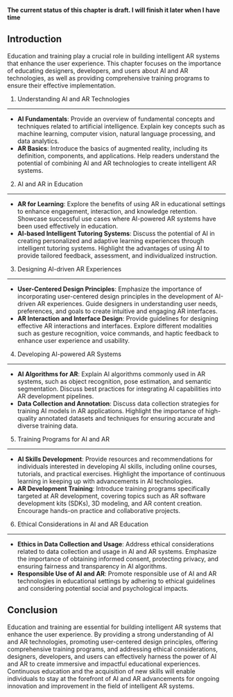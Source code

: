 **The current status of this chapter is draft. I will finish it later when I have time**

Introduction
------------

Education and training play a crucial role in building intelligent AR systems that enhance the user experience. This chapter focuses on the importance of educating designers, developers, and users about AI and AR technologies, as well as providing comprehensive training programs to ensure their effective implementation.

1. Understanding AI and AR Technologies
---------------------------------------

* **AI Fundamentals**: Provide an overview of fundamental concepts and techniques related to artificial intelligence. Explain key concepts such as machine learning, computer vision, natural language processing, and data analytics.
* **AR Basics**: Introduce the basics of augmented reality, including its definition, components, and applications. Help readers understand the potential of combining AI and AR technologies to create intelligent AR systems.

2. AI and AR in Education
-------------------------

* **AR for Learning**: Explore the benefits of using AR in educational settings to enhance engagement, interaction, and knowledge retention. Showcase successful use cases where AI-powered AR systems have been used effectively in education.
* **AI-based Intelligent Tutoring Systems**: Discuss the potential of AI in creating personalized and adaptive learning experiences through intelligent tutoring systems. Highlight the advantages of using AI to provide tailored feedback, assessment, and individualized instruction.

3. Designing AI-driven AR Experiences
-------------------------------------

* **User-Centered Design Principles**: Emphasize the importance of incorporating user-centered design principles in the development of AI-driven AR experiences. Guide designers in understanding user needs, preferences, and goals to create intuitive and engaging AR interfaces.
* **AR Interaction and Interface Design**: Provide guidelines for designing effective AR interactions and interfaces. Explore different modalities such as gesture recognition, voice commands, and haptic feedback to enhance user experience and usability.

4. Developing AI-powered AR Systems
-----------------------------------

* **AI Algorithms for AR**: Explain AI algorithms commonly used in AR systems, such as object recognition, pose estimation, and semantic segmentation. Discuss best practices for integrating AI capabilities into AR development pipelines.
* **Data Collection and Annotation**: Discuss data collection strategies for training AI models in AR applications. Highlight the importance of high-quality annotated datasets and techniques for ensuring accurate and diverse training data.

5. Training Programs for AI and AR
----------------------------------

* **AI Skills Development**: Provide resources and recommendations for individuals interested in developing AI skills, including online courses, tutorials, and practical exercises. Highlight the importance of continuous learning in keeping up with advancements in AI technologies.
* **AR Development Training**: Introduce training programs specifically targeted at AR development, covering topics such as AR software development kits (SDKs), 3D modeling, and AR content creation. Encourage hands-on practice and collaborative projects.

6. Ethical Considerations in AI and AR Education
------------------------------------------------

* **Ethics in Data Collection and Usage**: Address ethical considerations related to data collection and usage in AI and AR systems. Emphasize the importance of obtaining informed consent, protecting privacy, and ensuring fairness and transparency in AI algorithms.
* **Responsible Use of AI and AR**: Promote responsible use of AI and AR technologies in educational settings by adhering to ethical guidelines and considering potential social and psychological impacts.

Conclusion
----------

Education and training are essential for building intelligent AR systems that enhance the user experience. By providing a strong understanding of AI and AR technologies, promoting user-centered design principles, offering comprehensive training programs, and addressing ethical considerations, designers, developers, and users can effectively harness the power of AI and AR to create immersive and impactful educational experiences. Continuous education and the acquisition of new skills will enable individuals to stay at the forefront of AI and AR advancements for ongoing innovation and improvement in the field of intelligent AR systems.
